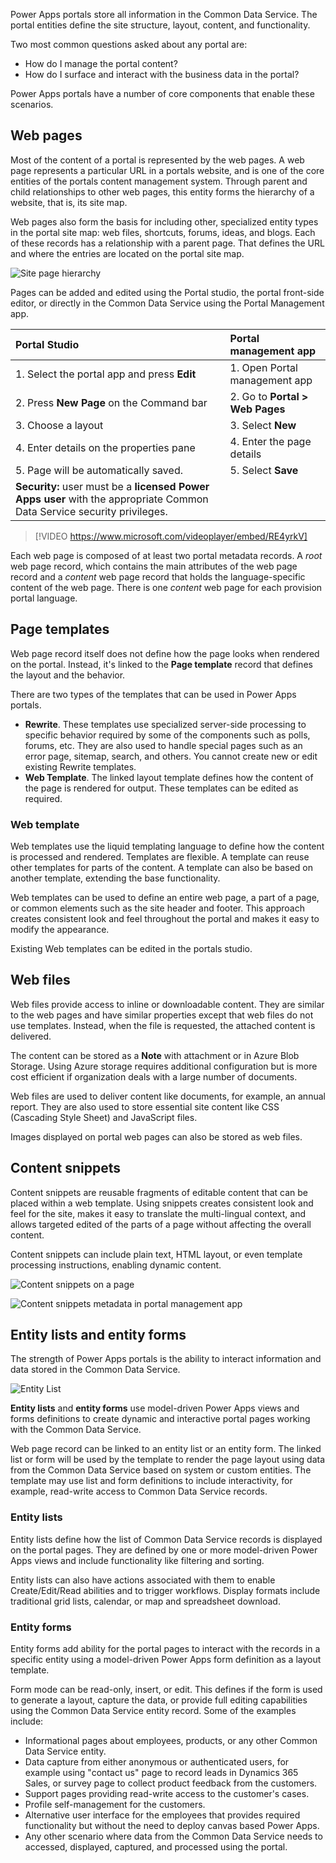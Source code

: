 Power Apps portals store all information in the Common Data Service. The portal entities define the site structure, layout, content, and functionality.

Two most common questions asked about any portal are:

* How do I manage the portal content?
* How do I surface and interact with the business data in the portal?

Power Apps portals have a number of core components that enable these scenarios. 

## Web pages

Most of the content of a portal is represented by the web pages. A web page represents a particular URL in a portals website, and is one of the core entities of the portals content management system. Through parent and child relationships to other web pages, this entity forms the hierarchy of a website, that is, its site map.

Web pages also form the basis for including other, specialized entity types in the portal site map: web files, shortcuts, forums, ideas, and blogs. Each of these records has a relationship with a parent page. That defines the URL and where the entries are located on the portal site map. 

![Site page hierarchy](../media/3-page-hierarchy.png)

Pages can be added and edited using the Portal studio, the portal front-side editor, or directly in the Common Data Service using the Portal Management app.

| Portal Studio                               | Portal management app                                        |
| :------------------------------------------ | :----------------------------------------------------------- |
| 1. Select the portal app and press **Edit** | 1. Open Portal management app                                |
| 2. Press **New Page** on the Command bar    | 2. Go to **Portal > Web Pages**                              |
| 3. Choose a layout                          | 3. Select **New**                                            |
| 4. Enter details on the properties pane     | 4. Enter the page details                                    |
| 5. Page will be automatically saved.        | 5. Select **Save**                                           |
| **Security:** user must be a **licensed Power Apps user** with the appropriate Common Data Service security privileges.                                            |  |

> [!VIDEO https://www.microsoft.com/videoplayer/embed/RE4yrkV]

Each web page is composed of at least two portal metadata records.  A *root* web page record, which contains the main attributes of the web page record and a *content* web page record that holds the language-specific content of the web page.  There is one *content* web page for each provision portal language.

## Page templates

Web page record itself does not define how the page looks when rendered on the portal. Instead, it's linked to the **Page template** record that defines the layout and the behavior.

There are two types of the templates that can be used in Power Apps portals.

* **Rewrite**. These templates use specialized server-side processing to specific behavior required by some of the components such as polls, forums, etc. They are also used to handle special pages such as an error page, sitemap, search, and others.  You cannot create new or edit existing Rewrite templates.
* **Web Template**. The linked layout template defines how the content of the page is rendered for output. These templates can be edited as required.

### Web template 

Web templates use the liquid templating language to define how the content is processed and rendered. Templates are flexible. A template can reuse other templates for parts of the content. A template can also be based on another template, extending the base functionality. 

Web templates can be used to define an entire web page, a part of a page, or common elements such as the site header and footer. This approach creates consistent look and feel throughout the portal and makes it easy to modify the appearance.

Existing Web templates can be edited in the portals studio.

## Web files

Web files provide access to inline or downloadable content. They are similar to the web pages and have similar properties except that web files do not use templates. Instead, when the file is requested, the attached content is delivered.

The content can be stored as a **Note** with attachment or in Azure Blob Storage. Using Azure storage requires additional configuration but is more cost efficient if organization deals with a large number of documents.

Web files are used to deliver content like documents, for example, an annual report. They are also used to store essential site content like CSS (Cascading Style Sheet) and JavaScript files.

Images displayed on portal web pages can also be stored as web files.

## Content snippets

Content snippets are reusable fragments of editable content that can be placed within a web template. Using snippets creates consistent look and feel for the site, makes it easy to translate the multi-lingual context, and allows targeted edited of the parts of a page without affecting the overall content.

Content snippets can include plain text, HTML layout, or even template processing instructions, enabling dynamic content. 

![Content snippets on a page](../media/1-6-content-snippet.png)

![Content snippets metadata in portal management app](../media/1-6-content-snippet-metadata.png)

## Entity lists and entity forms

The strength of Power Apps portals is the ability to interact information and data stored in the Common Data Service.

![Entity List](../media/1-6-entity-list-studio.png)

**Entity lists** and **entity forms** use model-driven Power Apps views and forms definitions to create dynamic and interactive portal pages working with the Common Data Service. 

Web page record can be linked to an entity list or an entity form. The linked list or form will be used by the template to render the page layout using data from the Common Data Service based on system or custom entities. The template may use list and form definitions to include interactivity, for example, read-write access to Common Data Service records.

### Entity lists

Entity lists define how the list of Common Data Service records is displayed on the portal pages. They are defined by one or more model-driven Power Apps views and include functionality like filtering and sorting.

Entity lists can also have actions associated with them to enable Create/Edit/Read abilities and to trigger workflows. Display formats include traditional grid lists, calendar, or map and spreadsheet download.

### Entity forms

Entity forms add ability for the portal pages to interact with the records in a specific entity using a model-driven Power Apps form definition as a layout template.

Form mode can be read-only, insert, or edit. This defines if the form is used to generate a layout, capture the data, or provide full editing capabilities using the Common Data Service entity record. Some of the examples include:

* Informational pages about employees, products, or any other Common Data Service entity.
* Data capture from either anonymous or authenticated users, for example using "contact us" page to record leads in Dynamics 365 Sales, or survey page to collect product feedback from the customers. 
* Support pages providing read-write access to the customer's cases. 
* Profile self-management for the customers.
* Alternative user interface for the employees that provides required functionality but without the need to deploy canvas based Power Apps.
* Any other scenario where data from the Common Data Service needs to accessed, displayed, captured, and processed using the portal.